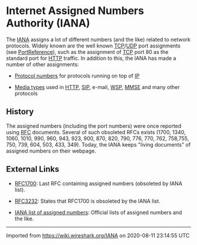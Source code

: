 # Internet Assigned Numbers Authority (IANA)

The [IANA](http://www.iana.org) assigns a lot of different numbers (and the like) related to network protocols. Widely known are the well known [TCP](/TCP)/[UDP](/UDP) port assignments (see [PortReference](/PortReference)), such as the assignment of [TCP](/TCP) port 80 as the standard port for [HTTP](/HTTP) traffic. In addition to this, the IANA has made a number of other assignments:

  - [Protocol numbers](http://www.iana.org/assignments/protocol-numbers) for protocols running on top of [IP](/IP)

  - [Media types](http://www.iana.org/assignments/media-types/index.html) used in [HTTP](/HTTP), [SIP](/SIP), e-mail, [WSP](/WSP), [MMSE](/MMSE) and many other protocols

## History

The assigned numbers (including the port numbers) were once reported using [RFC](/RFC) documents. Several of such obsoleted RFCs exists (1700, 1340, 1060, 1010, 990, 960, 943, 923, 900, 870, 820, 790, 776, 770, 762, 758,755, 750, 739, 604, 503, 433, 349). Today, the IANA keeps "living documents" of assigned numbers on their webpage.

## External Links

  - [RFC1700](http://www.rfc-editor.org/rfc/rfc1700.txt): Last RFC containing assigned numbers (obsoleted by IANA list).

  - [RFC3232](http://www.rfc-editor.org/rfc/rfc3232.txt): States that RFC1700 is obsoleted by the IANA list.

  - [IANA list of assigned numbers](http://www.iana.org/numbers.html): Official lists of assigned numbers and the like.

---

Imported from https://wiki.wireshark.org/IANA on 2020-08-11 23:14:55 UTC
